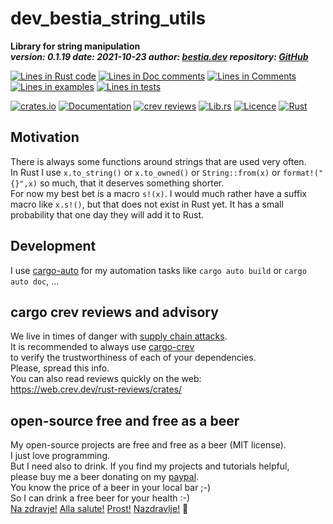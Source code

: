 [comment]: # (auto_md_to_doc_comments segment start A)

# dev_bestia_string_utils

[comment]: # (auto_cargo_toml_to_md start)

**Library for string manipulation**  
***version: 0.1.19 date: 2021-10-23 author: [bestia.dev](https://bestia.dev) repository: [GitHub](https://github.com/bestia-dev/dev_bestia_string_utils)***  

[comment]: # (auto_cargo_toml_to_md end)

[comment]: # (auto_lines_of_code start)
[![Lines in Rust code](https://img.shields.io/badge/Lines_in_Rust-102-green.svg)](https://github.com/bestia-dev/dev_bestia_string_utils/)
[![Lines in Doc comments](https://img.shields.io/badge/Lines_in_Doc_comments-61-blue.svg)](https://github.com/bestia-dev/dev_bestia_string_utils/)
[![Lines in Comments](https://img.shields.io/badge/Lines_in_comments-22-purple.svg)](https://github.com/bestia-dev/dev_bestia_string_utils/)
[![Lines in examples](https://img.shields.io/badge/Lines_in_examples-0-yellow.svg)](https://github.com/bestia-dev/dev_bestia_string_utils/)
[![Lines in tests](https://img.shields.io/badge/Lines_in_tests-0-orange.svg)](https://github.com/bestia-dev/dev_bestia_string_utils/)

[comment]: # (auto_lines_of_code end)

[comment]: # (auto_badges start)

[![crates.io](https://img.shields.io/crates/v/dev_bestia_string_utils.svg)](https://crates.io/crates/dev_bestia_string_utils) [![Documentation](https://docs.rs/dev_bestia_string_utils/badge.svg)](https://docs.rs/dev_bestia_string_utils/) [![crev reviews](https://web.crev.dev/rust-reviews/badge/crev_count/dev_bestia_string_utils.svg)](https://web.crev.dev/rust-reviews/crate/dev_bestia_string_utils/) [![Lib.rs](https://img.shields.io/badge/Lib.rs-rust-orange.svg)](https://lib.rs/crates/dev_bestia_string_utils/) [![Licence](https://img.shields.io/badge/license-MIT-blue.svg)](https://github.com/bestia-dev/dev_bestia_string_utils/blob/master/LICENSE) [![Rust](https://github.com/bestia-dev/dev_bestia_string_utils/workflows/RustAction/badge.svg)](https://github.com/bestia-dev/dev_bestia_string_utils/actions)  

[comment]: # (auto_badges end)

## Motivation

There is always some functions around strings that are used very often.  
In Rust I use `x.to_string()` or `x.to_owned()` or `String::from(x)` or `format!("{}",x)` so much, that it deserves something shorter.  
For now my best bet is a macro `s!(x)`. I would much rather have a suffix macro like `x.s!()`, but that does not exist in Rust yet. It has a small probability that one day they will add it to Rust.  

## Development

I use [cargo-auto](https://crates.io/crates/cargo-auto) for my automation tasks like `cargo auto build` or `cargo auto doc`, ...

## cargo crev reviews and advisory

We live in times of danger with [supply chain attacks](https://en.wikipedia.org/wiki/Supply_chain_attack).  
It is recommended to always use [cargo-crev](https://github.com/crev-dev/cargo-crev)  
to verify the trustworthiness of each of your dependencies.  
Please, spread this info.  
You can also read reviews quickly on the web:  
<https://web.crev.dev/rust-reviews/crates/>  

## open-source free and free as a beer

My open-source projects are free and free as a beer (MIT license).  
I just love programming.  
But I need also to drink. If you find my projects and tutorials helpful,  
please buy me a beer donating on my [paypal](https://paypal.me/LucianoBestia).  
You know the price of a beer in your local bar ;-)  
So I can drink a free beer for your health :-)  
[Na zdravje!](https://translate.google.com/?hl=en&sl=sl&tl=en&text=Na%20zdravje&op=translate) [Alla salute!](https://dictionary.cambridge.org/dictionary/italian-english/alla-salute) [Prost!](https://dictionary.cambridge.org/dictionary/german-english/prost) [Nazdravlje!](https://matadornetwork.com/nights/how-to-say-cheers-in-50-languages/) 🍻

[comment]: # (auto_md_to_doc_comments segment end A)

